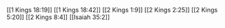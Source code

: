 [[1 Kings 18:19]]
[[1 Kings 18:42]]
[[2 Kings 1:9]]
[[2 Kings 2:25]]
[[2 Kings 5:20]]
[[2 Kings 8:4]]
[[Isaiah 35:2]]
